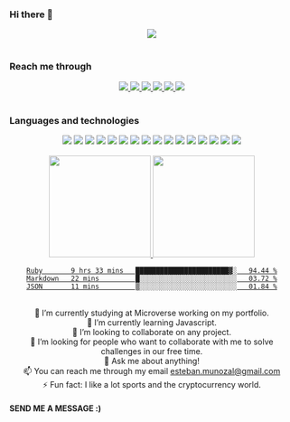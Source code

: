 ### Hi there 👋

<div align="center"> 
  <img src="https://profile-counter.glitch.me/estebanmual/count.svg" />
 </div> <br>

<h3> Reach me through </h3>
<div align="center">
  <a href="https://github.com/estebanmual">
    <img src="https://img.shields.io/badge/GitHub-ffffff?style=for-the-badge&logo=GitHub&logoColor=black">
  </a>
  <a href="https://twitter.com/estebanmual">
    <img src="https://img.shields.io/badge/Twitter-ffffff?style=for-the-badge&logo=Twitter&logoColor=1DA1F2">
  </a>
  <a href="https://www.instagram.com/estebanmual">
    <img src="https://img.shields.io/badge/Instagram-ffffff?style=for-the-badge&logo=Instagram&logoColor=E1306C">
  </a>
  <a href="https://www.linkedin.com/in/estebanmual/">
    <img src="https://img.shields.io/badge/LinkedIn-ffffff?style=for-the-badge&logo=LinkedIn&logoColor=0e76a8">
  </a>
  <a href="mailto:esteban.munozal@gmail.com">
    <img src="https://img.shields.io/badge/Gmail-ffffff?style=for-the-badge&logo=Gmail&logoColor=BB001B">
  </a>
  
  <a href="https://medium.com/@estebanmual">
    <img src="https://img.shields.io/badge/Medium-ffffff?style=for-the-badge&logo=Medium&logoColor=000">
  </a>
</div> <br>

<h3> Languages and technologies </h3>

<div align="center">
  <img src="https://img.shields.io/badge/HTML5-ffffff?style=for-the-badge&logo=HTML5&logoColor=e34c26">
  <img src="https://img.shields.io/badge/CSS3-ffffff?style=for-the-badge&logo=CSS3&logoColor=264de4">
  <img src="https://img.shields.io/badge/JavaScript-ffffff?style=for-the-badge&logo=JavaScript&logoColor=F0DB4F">
  <img src="https://img.shields.io/badge/Bootstrap-ffffff?style=for-the-badge&logo=Bootstrap&logoColor=7952B3">
  <img src="https://img.shields.io/badge/Git-ffffff?style=for-the-badge&logo=Git&logoColor=F05032">
  <img src="https://img.shields.io/badge/Visual Studio Code-ffffff?style=for-the-badge&logo=Visual Studio Code&logoColor=007ACC">
  <img src="https://img.shields.io/badge/Node.js-ffffff?style=for-the-badge&logo=Node.js&logoColor=339933">
  <img src="https://img.shields.io/badge/Webpack-ffffff?style=for-the-badge&logo=Webpack&logoColor=1d78c1">
  <img src="https://img.shields.io/badge/React-ffffff?style=for-the-badge&logo=React&logoColor=61DBFB">
  <img src="https://img.shields.io/badge/Jest-ffffff?style=for-the-badge&logo=Jest&logoColor=C53D14">
  <img src="https://img.shields.io/badge/jQuery-ffffff?style=for-the-badge&logo=jQuery&logoColor=0769AD">
  <img src="https://img.shields.io/badge/GitHub-ffffff?style=for-the-badge&logo=GitHub&logoColor=000">
  <img src="https://img.shields.io/badge/Heroku-ffffff?style=for-the-badge&logo=Heroku&logoColor=6762A6">
  <img src="https://img.shields.io/badge/Netlify-ffffff?style=for-the-badge&logo=Netlify&logoColor=00AD9F">
  <img src="https://img.shields.io/badge/Postgresql-ffffff?style=for-the-badge&logo=postgresql&logoColor=0064A5">
  <img src="https://img.shields.io/badge/Ruby-ffffff?style=for-the-badge&logo=ruby&logoColor=820C02">
</div> <br>

<div align="center">
<a href="https://github.com/estebanmual">
  <img height="180em"  src="https://github-readme-stats.vercel.app/api?username=estebanmual&count_private=true&show_icons=true&include_all_commits=true" />
  <img  height="180em" src="https://github-readme-stats.vercel.app/api/top-langs/?username=estebanmual&layout=compact" />
  <!--START_SECTION:waka-->

```text
Ruby       9 hrs 33 mins   ███████████████████████▓░   94.44 %
Markdown   22 mins         █░░░░░░░░░░░░░░░░░░░░░░░░   03.72 %
JSON       11 mins         ▒░░░░░░░░░░░░░░░░░░░░░░░░   01.84 %
```

<!--END_SECTION:waka-->
</a>
</div> <br>

<div align="center">
 🔭 I’m currently studying at Microverse working on my portfolio. <br>
 🌱 I’m currently learning Javascript. <br>
 👯 I’m looking to collaborate on any project. <br>
 🤔 I’m looking for people who want to collaborate with me to solve challenges in our free time. <br>
 💬 Ask me about anything! <br>
 📫 You can reach me through my email <a href="mailto:esteban.munozal@gmail.com">esteban.munozal@gmail.com</a> <br>
 ⚡ Fun fact: I like a lot sports and the cryptocurrency world. <br>
</div>

#### SEND ME A MESSAGE :)
